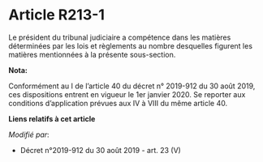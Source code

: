 # Article R213-1

Le président du   tribunal judiciaire a compétence dans les matières déterminées par les lois et règlements au nombre
desquelles figurent les matières mentionnées à la présente sous-section.

**Nota:**

Conformément au I de l’article 40 du décret n° 2019-912 du 30 août 2019, ces dispositions entrent en vigueur le 1er janvier
2020. Se reporter aux conditions d’application prévues aux IV à VIII du même article 40.

**Liens relatifs à cet article**

_Modifié par_:

  - Décret n°2019-912 du 30 août 2019 - art. 23 (V)
